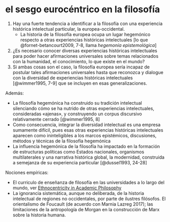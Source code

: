 # el sesgo eurocéntrico en la filosofía

1. Hay una fuerte tendencia a identificar a la filosofía con una experiencia histórica intelectual particular, la europea-occidental.
    - La historia de la filosofía europea ocupa un lugar hegemónico respecto a otras experiencias históricas intelectuales [lo que @fornet-betancourt2009, 7-8, llama *hegemonía epistemológica*]
2. ¿Es necesario conocer diversas experiencias históricas intelectuales para poder hacer afirmaciones universales sobre temas relacionados con la humanidad, el conocimiento, lo que existe en el mundo?
3. Si ambas cosas son el caso, la filosofía europea sería incapaz de postular tales afirmaciones universales hasta que reconozca y dialogue con la diversidad de experiencias históricas intelectuales [@wimmer1995, 7-9] que se incluyen en esas generalizaciones.

Además:

- La filosofía hegemónica ha construido su tradición intelectual silenciando cómo se ha nutrido de otras experiencias intelectuales, consideradas «ajenas», y construyendo un corpus discursivo relativamente cerrado [@wimmer1995, 8]
- Como consecuencia, integrar la diversidad intelectual es una empresa sumamente difícil, pues esas otras experiencias históricas intelectuales aparecen como ininteligibles a los marcos epistémicos, discusiones, métodos y técnicas de la filosofía hegemónica
- La influencia hegemónica de la filosofía ha impactado en la formación de estructuras políticas como Estados nacionales, organismos multilaterales y una narrativa histórica global, la modernidad, construida a semejanza de su experiencia particular [@dussel1993, 24-28]

Nociones empíricas:

- El curriculo de enseñanza de filosofía en las universidades a lo largo del mundo, ver [Ethnocentricity in Academic Philosophy](https://journal-sa.ch/article/view/6890)
- La ignorancia sistemática, aunque no deliberada, de la historia intelectual de regiones no occidentales, por parte de ilustres filósofos. El orientalismo de Foucault (de acuerdo con Marnia Lazreg 2017); las limitaciones de la antropología de Morgan en la construcción de Marx sobre la historia humana.

